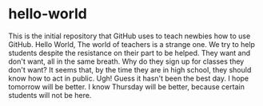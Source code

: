 # hello-world
This is the initial repository that GitHub uses to teach newbies how to use GitHub.
Hello World,
The world of teachers is a strange one.  We try to help students despite the resistance on their part to be helped.  They want and don't want, all in the same breath.
Why do they sign up for classes they don't want?  It seems that, by the time they are in high school, they should know how to act in public.  Ugh!  Guess it hasn't been the best day.
I hope tomorrow will be better.  I know Thursday will be better, because certain students will not be here.
